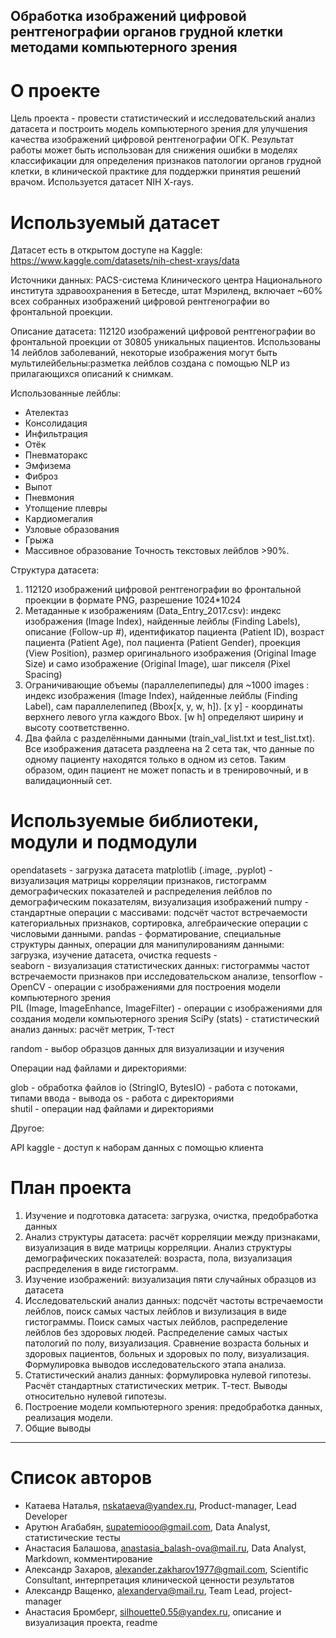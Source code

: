 ## Обработка изображений цифровой рентгенографии органов грудной клетки методами компьютерного зрения ##

# О проекте #

Цель проекта - провести статистический и исследовательский анализ датасета и построить модель компьютерного зрения для улучшения качества изображений цифровой рентгенографии ОГК. Результат работы может быть использован для снижения ошибки в моделях классификации для определения признаков патологии органов грудной клетки, в клинической практике для поддержки принятия решений врачом. Используется датасет NIH X-rays.

# Используемый датасет #

Датасет есть в открытом доступе на Kaggle: https://www.kaggle.com/datasets/nih-chest-xrays/data    

Источники данных: PACS-система Клинического центра Национального института здравоохранения в Бетесде, штат Мэриленд, включает ~60% всех собранных изображений цифровой рентгенографии во фронтальной проекции.  

Описание датасета: 112120 изображений цифровой рентгенографии во фронтальной проекции от 30805 уникальных пациентов. Использованы 14 лейблов заболеваний, некоторые изображения могут быть мультилейбельны:разметка лейблов создана с помощью NLP из прилагающихся описаний к снимкам.

Использованные лейблы: 
* Ателектаз
* Консолидация
* Инфильтрация
* Отёк
* Пневматоракс
* Эмфизема 
* Фиброз
* Выпот
* Пневмония
* Утолщение плевры
* Кардиомегалия 
* Узловые образования
* Грыжа 
* Массивное образование
Точность текстовых лейблов >90%. 


Структура датасета:
1. 112120 изображений цифровой рентгенографии во фронтальной проекции в формате PNG,  разрешение 1024*1024 
2. Метаданные к изображениям (Data_Entry_2017.csv): индекс изображения (Image Index), найденные лейблы (Finding Labels), описание (Follow-up #), идентификатор пациента (Patient ID), возраст пациента (Patient Age), пол пациента (Patient Gender), проекция (View Position), размер оригинального изображения (Original Image Size) и само изображение (Original Image), шаг пикселя (Pixel Spacing)
3. Ограничивающие объемы (параллелепипеды) для ~1000 images : индекс изображения (Image Index), найденные лейблы (Finding Label),
сам параллелепипед (Bbox[x, y, w, h]). [x y] - координаты верхнего левого угла каждого Bbox. [w h] определяют ширину и высоту соответственно.
4. Два файла с разделёнными данными (train_val_list.txt и test_list.txt). Все изображения датасета раздлеена на 2 сета так, что данные по одному пациенту находятся только в одном из сетов. Таким образом, один пациент не может попасть и в тренировочный, и в валидационный сет.

# Используемые библиотеки, модули и подмодули #

opendatasets - загрузка датасета
matplotlib (.image, .pyplot) - визуализация матрицы корреляции признаков, гистограмм демографических показателей и распределения лейблов по демографическим показателям, визуализация изображений
numpy - стандартные операции с массивами: подсчёт частот встречаемости категориальных признаков, сортировка, алгебраические операции с числовыми данными. 
pandas - форматирование, специальные структуры данных, операции для манипулированиям данными: загрузка, изучение датасета, очистка 
requests -  
seaborn - визуализация статистических данных: гистограммы частот встречаемости признаков при исследовательском анализе,
tensorflow - 
OpenCV - операции с изображениями для построения модели компьютерного зрения  
PIL (Image, ImageEnhance, ImageFilter) - операции с изображениями для создания модели компьютерного зрения 
SciPy (stats) - статистический анализ данных: расчёт метрик, Т-тест

random - выбор образцов данных для визуализации и изучения

Операции над файлами и директориями: 

glob - обработка файлов
io (StringIO, BytesIO) - работа с потоками, типами ввода - вывода 
os - работа с директориями  
shutil - операции над файлами и директориями

Другое: 

API kaggle - доступ к наборам данных с помощью клиента 

# План проекта # 

1. Изучение и подготовка датасета: загрузка, очистка, предобработка данных 
2. Анализ структуры датасета: расчёт корреляции между признаками, визуализация в виде матрицы корреляции. Анализ структуры демографических показателей: возраста, пола, визуализация распределения в виде гистограмм.
3. Изучение изображений: визуализация пяти случайных образцов из датасета
4. Исследовательский анализ данных: подсчёт частоты встречаемости лейблов, поиск самых частых лейблов и визулизация в виде гистограммы. Поиск самых частых лейблов, распределение лейблов без здоровых людей. Распределение самых частых патологий по полу, визуализация. Сравнение возраста больных и здоровых пациентов, больных и здоровых по полу, визуализация. Формулировка выводов исследовательского этапа анализа.
5. Статистический анализ данных: формулировка нулевой гипотезы. Расчёт стандартных статистических метрик. Т-тест. Выводы относительно нулевой гипотезы.
6. Построение модели компьютерного зрения: предобработка данных, реализация модели.
7. Общие выводы

--------------------------------------------------------------
# Список авторов #

- Катаева Наталья, nskataeva@yandex.ru, Product-manager, Lead Developer 
- Арутюн Агабабян, supatemiooo@gmail.com, Data Analyst, статистические тесты   
- Анастасия Балашова, anastasia_balash-ova@mail.ru, Data Analyst, Markdown, комментирование      
- Александр Захаров, alexander.zakharov1977@gmail.com, Scientific Consultant, интерпретация клинической ценности результатов
- Александр Ващенко, alexanderva@mail.ru, Team Lead, project-manager 
- Анастасия Бромберг, silhouette0.55@yandex.ru, описание и визуализация проекта, readme  



